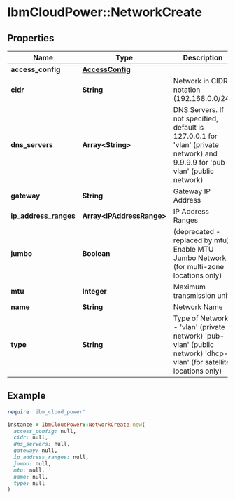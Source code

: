 # IbmCloudPower::NetworkCreate

## Properties

| Name | Type | Description | Notes |
| ---- | ---- | ----------- | ----- |
| **access_config** | [**AccessConfig**](AccessConfig.md) |  | [optional] |
| **cidr** | **String** | Network in CIDR notation (192.168.0.0/24) | [optional] |
| **dns_servers** | **Array&lt;String&gt;** | DNS Servers. If not specified, default is 127.0.0.1 for &#39;vlan&#39; (private network) and 9.9.9.9 for &#39;pub-vlan&#39; (public network) | [optional] |
| **gateway** | **String** | Gateway IP Address | [optional] |
| **ip_address_ranges** | [**Array&lt;IPAddressRange&gt;**](IPAddressRange.md) | IP Address Ranges | [optional] |
| **jumbo** | **Boolean** | (deprecated - replaced by mtu) Enable MTU Jumbo Network (for multi-zone locations only) | [optional] |
| **mtu** | **Integer** | Maximum transmission unit | [optional] |
| **name** | **String** | Network Name | [optional] |
| **type** | **String** | Type of Network - &#39;vlan&#39; (private network) &#39;pub-vlan&#39; (public network) &#39;dhcp-vlan&#39; (for satellite locations only) | [default to &#39;vlan&#39;] |

## Example

```ruby
require 'ibm_cloud_power'

instance = IbmCloudPower::NetworkCreate.new(
  access_config: null,
  cidr: null,
  dns_servers: null,
  gateway: null,
  ip_address_ranges: null,
  jumbo: null,
  mtu: null,
  name: null,
  type: null
)
```

